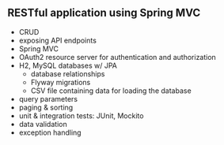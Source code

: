 ## RESTful application using Spring MVC

- CRUD
- exposing API endpoints
- Spring MVC
- OAuth2 resource server for authentication and authorization
- H2, MySQL databases w/ JPA
  - database relationships
  - Flyway migrations
  - CSV file containing data for loading the database
- query parameters
- paging & sorting
- unit & integration tests: JUnit, Mockito
- data validation
- exception handling


